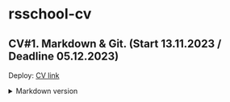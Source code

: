 # rsschool-cv
CV#1. Markdown &amp; Git. (Start 13.11.2023 / Deadline 05.12.2023)
---
Deploy: [CV link](https://greck2908.github.io/rsschool-cv/)
<details>
    <summary>Markdown version</summary>
    + [CV](https://greck2908.github.io/rsschool-cv/cv) (Markdown)
</details>
